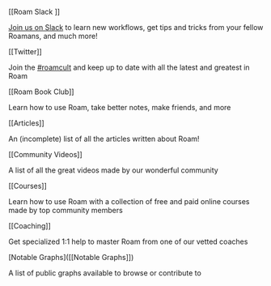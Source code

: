 [[Roam Slack ]]

[Join us on Slack](https://join.slack.com/t/roamresearch/shared_invite/zt-ni1vw9yf-HzeWr05ZJBt55j_zfddPsw) to learn new workflows, get tips and tricks from your fellow Roamans, and much more!

[[Twitter]]

Join the [#roamcult](https://twitter.com/search?q=%23roamcult&src=typeahead_click) and keep up to date with all the latest and greatest in Roam

[[Roam Book Club]]

Learn how to use Roam, take better notes, make friends, and more

[[Articles]]

An (incomplete) list of all the articles written about Roam!

[[Community Videos]]

A list of all the great videos made by our wonderful community

[[Courses]]

Learn how to use Roam with a collection of free and paid online courses made by top community members

[[Coaching]]

Get specialized 1:1 help to master Roam from one of our vetted coaches

[Notable Graphs]([[Notable Graphs]])

A list of public graphs available to browse or contribute to

